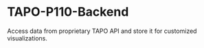 # TAPO-P110-Backend
Access data from proprietary TAPO API and store it for customized visualizations.

  
